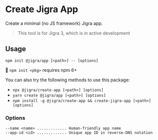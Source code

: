# Create Jigra App

Create a minimal (no JS framework) Jigra app.

> This tool is for Jigra 3, which is in active development

## Usage

```
npm init @jigra/app [<path>] -- [options]
```

:memo: `npm init <pkg>` requires npm 6+

You can also try the following methods to use this package:

- `npx @jigra/create-app [<path>] [options]`
- `yarn create @jigra/app [<path>] [options]`
- `npm install -g @jigra/create-app && create-jigra-app [<path>] [options]`

### Options

```
--name <name> ............. Human-friendly app name
--app-id <id> ............. Unique app ID in reverse-DNS notation
```
